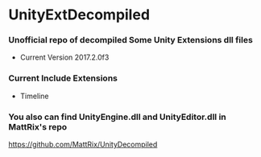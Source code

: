 # UnityExtDecompiled
### Unofficial repo of decompiled Some Unity Extensions dll files
* Current Version 2017.2.0f3

### Current Include Extensions
* Timeline

### You also can find UnityEngine.dll and UnityEditor.dll in MattRix's repo
https://github.com/MattRix/UnityDecompiled
